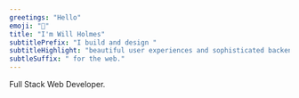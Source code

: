 ```yaml
---
greetings: "Hello"
emoji: "👋"
title: "I'm Will Holmes"
subtitlePrefix: "I build and design "
subtitleHighlight: "beautiful user experiences and sophisticated backend services"
subtleSuffix: " for the web."
---
```


Full Stack Web Developer.